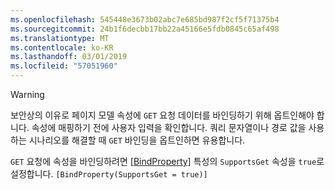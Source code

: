 ```yaml
---
ms.openlocfilehash: 545448e3673b02abc7e685bd987f2cf5f71375b4
ms.sourcegitcommit: 24b1f6decbb17bb22a45166e5fdb0845c65af498
ms.translationtype: MT
ms.contentlocale: ko-KR
ms.lasthandoff: 03/01/2019
ms.locfileid: "57051960"
---
```

> [!WARNING]
> 보안상의 이유로 페이지 모델 속성에 `GET` 요청 데이터를 바인딩하기 위해 옵트인해야 합니다. 속성에 매핑하기 전에 사용자 입력을 확인합니다. 쿼리 문자열이나 경로 값을 사용하는 시나리오를 해결할 때 `GET` 바인딩을 옵트인하면 유용합니다.
>
> `GET` 요청에 속성을 바인딩하려면 [[BindProperty]](/dotnet/api/microsoft.aspnetcore.mvc.bindpropertyattribute) 특성의 `SupportsGet` 속성을 `true`로 설정합니다. `[BindProperty(SupportsGet = true)]`
